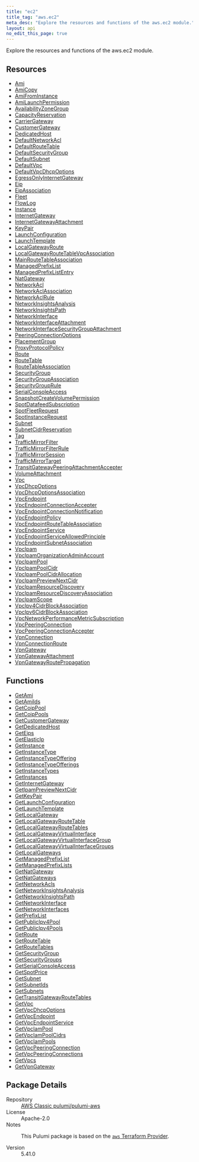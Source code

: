 ```yaml
---
title: "ec2"
title_tag: "aws.ec2"
meta_desc: "Explore the resources and functions of the aws.ec2 module."
layout: api
no_edit_this_page: true
---
```


<!-- WARNING: this file was generated by Pulumi Docs Generator. -->
<!-- Do not edit by hand unless you're certain you know what you are doing! -->

Explore the resources and functions of the aws.ec2 module.

<h2 id="resources">Resources</h2>
<ul class="api">
    <li><a href="ami/" title="Ami"><span class="api-symbol api-symbol--resource"></span>Ami</a></li>
    <li><a href="amicopy/" title="AmiCopy"><span class="api-symbol api-symbol--resource"></span>AmiCopy</a></li>
    <li><a href="amifrominstance/" title="AmiFromInstance"><span class="api-symbol api-symbol--resource"></span>AmiFromInstance</a></li>
    <li><a href="amilaunchpermission/" title="AmiLaunchPermission"><span class="api-symbol api-symbol--resource"></span>AmiLaunchPermission</a></li>
    <li><a href="availabilityzonegroup/" title="AvailabilityZoneGroup"><span class="api-symbol api-symbol--resource"></span>AvailabilityZoneGroup</a></li>
    <li><a href="capacityreservation/" title="CapacityReservation"><span class="api-symbol api-symbol--resource"></span>CapacityReservation</a></li>
    <li><a href="carriergateway/" title="CarrierGateway"><span class="api-symbol api-symbol--resource"></span>CarrierGateway</a></li>
    <li><a href="customergateway/" title="CustomerGateway"><span class="api-symbol api-symbol--resource"></span>CustomerGateway</a></li>
    <li><a href="dedicatedhost/" title="DedicatedHost"><span class="api-symbol api-symbol--resource"></span>DedicatedHost</a></li>
    <li><a href="defaultnetworkacl/" title="DefaultNetworkAcl"><span class="api-symbol api-symbol--resource"></span>DefaultNetworkAcl</a></li>
    <li><a href="defaultroutetable/" title="DefaultRouteTable"><span class="api-symbol api-symbol--resource"></span>DefaultRouteTable</a></li>
    <li><a href="defaultsecuritygroup/" title="DefaultSecurityGroup"><span class="api-symbol api-symbol--resource"></span>DefaultSecurityGroup</a></li>
    <li><a href="defaultsubnet/" title="DefaultSubnet"><span class="api-symbol api-symbol--resource"></span>DefaultSubnet</a></li>
    <li><a href="defaultvpc/" title="DefaultVpc"><span class="api-symbol api-symbol--resource"></span>DefaultVpc</a></li>
    <li><a href="defaultvpcdhcpoptions/" title="DefaultVpcDhcpOptions"><span class="api-symbol api-symbol--resource"></span>DefaultVpcDhcpOptions</a></li>
    <li><a href="egressonlyinternetgateway/" title="EgressOnlyInternetGateway"><span class="api-symbol api-symbol--resource"></span>EgressOnlyInternetGateway</a></li>
    <li><a href="eip/" title="Eip"><span class="api-symbol api-symbol--resource"></span>Eip</a></li>
    <li><a href="eipassociation/" title="EipAssociation"><span class="api-symbol api-symbol--resource"></span>EipAssociation</a></li>
    <li><a href="fleet/" title="Fleet"><span class="api-symbol api-symbol--resource"></span>Fleet</a></li>
    <li><a href="flowlog/" title="FlowLog"><span class="api-symbol api-symbol--resource"></span>FlowLog</a></li>
    <li><a href="instance/" title="Instance"><span class="api-symbol api-symbol--resource"></span>Instance</a></li>
    <li><a href="internetgateway/" title="InternetGateway"><span class="api-symbol api-symbol--resource"></span>InternetGateway</a></li>
    <li><a href="internetgatewayattachment/" title="InternetGatewayAttachment"><span class="api-symbol api-symbol--resource"></span>InternetGatewayAttachment</a></li>
    <li><a href="keypair/" title="KeyPair"><span class="api-symbol api-symbol--resource"></span>KeyPair</a></li>
    <li><a href="launchconfiguration/" title="LaunchConfiguration"><span class="api-symbol api-symbol--resource"></span>LaunchConfiguration</a></li>
    <li><a href="launchtemplate/" title="LaunchTemplate"><span class="api-symbol api-symbol--resource"></span>LaunchTemplate</a></li>
    <li><a href="localgatewayroute/" title="LocalGatewayRoute"><span class="api-symbol api-symbol--resource"></span>LocalGatewayRoute</a></li>
    <li><a href="localgatewayroutetablevpcassociation/" title="LocalGatewayRouteTableVpcAssociation"><span class="api-symbol api-symbol--resource"></span>LocalGatewayRouteTableVpcAssociation</a></li>
    <li><a href="mainroutetableassociation/" title="MainRouteTableAssociation"><span class="api-symbol api-symbol--resource"></span>MainRouteTableAssociation</a></li>
    <li><a href="managedprefixlist/" title="ManagedPrefixList"><span class="api-symbol api-symbol--resource"></span>ManagedPrefixList</a></li>
    <li><a href="managedprefixlistentry/" title="ManagedPrefixListEntry"><span class="api-symbol api-symbol--resource"></span>ManagedPrefixListEntry</a></li>
    <li><a href="natgateway/" title="NatGateway"><span class="api-symbol api-symbol--resource"></span>NatGateway</a></li>
    <li><a href="networkacl/" title="NetworkAcl"><span class="api-symbol api-symbol--resource"></span>NetworkAcl</a></li>
    <li><a href="networkaclassociation/" title="NetworkAclAssociation"><span class="api-symbol api-symbol--resource"></span>NetworkAclAssociation</a></li>
    <li><a href="networkaclrule/" title="NetworkAclRule"><span class="api-symbol api-symbol--resource"></span>NetworkAclRule</a></li>
    <li><a href="networkinsightsanalysis/" title="NetworkInsightsAnalysis"><span class="api-symbol api-symbol--resource"></span>NetworkInsightsAnalysis</a></li>
    <li><a href="networkinsightspath/" title="NetworkInsightsPath"><span class="api-symbol api-symbol--resource"></span>NetworkInsightsPath</a></li>
    <li><a href="networkinterface/" title="NetworkInterface"><span class="api-symbol api-symbol--resource"></span>NetworkInterface</a></li>
    <li><a href="networkinterfaceattachment/" title="NetworkInterfaceAttachment"><span class="api-symbol api-symbol--resource"></span>NetworkInterfaceAttachment</a></li>
    <li><a href="networkinterfacesecuritygroupattachment/" title="NetworkInterfaceSecurityGroupAttachment"><span class="api-symbol api-symbol--resource"></span>NetworkInterfaceSecurityGroupAttachment</a></li>
    <li><a href="peeringconnectionoptions/" title="PeeringConnectionOptions"><span class="api-symbol api-symbol--resource"></span>PeeringConnectionOptions</a></li>
    <li><a href="placementgroup/" title="PlacementGroup"><span class="api-symbol api-symbol--resource"></span>PlacementGroup</a></li>
    <li><a href="proxyprotocolpolicy/" title="ProxyProtocolPolicy"><span class="api-symbol api-symbol--resource"></span>ProxyProtocolPolicy</a></li>
    <li><a href="route/" title="Route"><span class="api-symbol api-symbol--resource"></span>Route</a></li>
    <li><a href="routetable/" title="RouteTable"><span class="api-symbol api-symbol--resource"></span>RouteTable</a></li>
    <li><a href="routetableassociation/" title="RouteTableAssociation"><span class="api-symbol api-symbol--resource"></span>RouteTableAssociation</a></li>
    <li><a href="securitygroup/" title="SecurityGroup"><span class="api-symbol api-symbol--resource"></span>SecurityGroup</a></li>
    <li><a href="securitygroupassociation/" title="SecurityGroupAssociation"><span class="api-symbol api-symbol--resource"></span>SecurityGroupAssociation</a></li>
    <li><a href="securitygrouprule/" title="SecurityGroupRule"><span class="api-symbol api-symbol--resource"></span>SecurityGroupRule</a></li>
    <li><a href="serialconsoleaccess/" title="SerialConsoleAccess"><span class="api-symbol api-symbol--resource"></span>SerialConsoleAccess</a></li>
    <li><a href="snapshotcreatevolumepermission/" title="SnapshotCreateVolumePermission"><span class="api-symbol api-symbol--resource"></span>SnapshotCreateVolumePermission</a></li>
    <li><a href="spotdatafeedsubscription/" title="SpotDatafeedSubscription"><span class="api-symbol api-symbol--resource"></span>SpotDatafeedSubscription</a></li>
    <li><a href="spotfleetrequest/" title="SpotFleetRequest"><span class="api-symbol api-symbol--resource"></span>SpotFleetRequest</a></li>
    <li><a href="spotinstancerequest/" title="SpotInstanceRequest"><span class="api-symbol api-symbol--resource"></span>SpotInstanceRequest</a></li>
    <li><a href="subnet/" title="Subnet"><span class="api-symbol api-symbol--resource"></span>Subnet</a></li>
    <li><a href="subnetcidrreservation/" title="SubnetCidrReservation"><span class="api-symbol api-symbol--resource"></span>SubnetCidrReservation</a></li>
    <li><a href="tag/" title="Tag"><span class="api-symbol api-symbol--resource"></span>Tag</a></li>
    <li><a href="trafficmirrorfilter/" title="TrafficMirrorFilter"><span class="api-symbol api-symbol--resource"></span>TrafficMirrorFilter</a></li>
    <li><a href="trafficmirrorfilterrule/" title="TrafficMirrorFilterRule"><span class="api-symbol api-symbol--resource"></span>TrafficMirrorFilterRule</a></li>
    <li><a href="trafficmirrorsession/" title="TrafficMirrorSession"><span class="api-symbol api-symbol--resource"></span>TrafficMirrorSession</a></li>
    <li><a href="trafficmirrortarget/" title="TrafficMirrorTarget"><span class="api-symbol api-symbol--resource"></span>TrafficMirrorTarget</a></li>
    <li><a href="transitgatewaypeeringattachmentaccepter/" title="TransitGatewayPeeringAttachmentAccepter"><span class="api-symbol api-symbol--resource"></span>TransitGatewayPeeringAttachmentAccepter</a></li>
    <li><a href="volumeattachment/" title="VolumeAttachment"><span class="api-symbol api-symbol--resource"></span>VolumeAttachment</a></li>
    <li><a href="vpc/" title="Vpc"><span class="api-symbol api-symbol--resource"></span>Vpc</a></li>
    <li><a href="vpcdhcpoptions/" title="VpcDhcpOptions"><span class="api-symbol api-symbol--resource"></span>VpcDhcpOptions</a></li>
    <li><a href="vpcdhcpoptionsassociation/" title="VpcDhcpOptionsAssociation"><span class="api-symbol api-symbol--resource"></span>VpcDhcpOptionsAssociation</a></li>
    <li><a href="vpcendpoint/" title="VpcEndpoint"><span class="api-symbol api-symbol--resource"></span>VpcEndpoint</a></li>
    <li><a href="vpcendpointconnectionaccepter/" title="VpcEndpointConnectionAccepter"><span class="api-symbol api-symbol--resource"></span>VpcEndpointConnectionAccepter</a></li>
    <li><a href="vpcendpointconnectionnotification/" title="VpcEndpointConnectionNotification"><span class="api-symbol api-symbol--resource"></span>VpcEndpointConnectionNotification</a></li>
    <li><a href="vpcendpointpolicy/" title="VpcEndpointPolicy"><span class="api-symbol api-symbol--resource"></span>VpcEndpointPolicy</a></li>
    <li><a href="vpcendpointroutetableassociation/" title="VpcEndpointRouteTableAssociation"><span class="api-symbol api-symbol--resource"></span>VpcEndpointRouteTableAssociation</a></li>
    <li><a href="vpcendpointservice/" title="VpcEndpointService"><span class="api-symbol api-symbol--resource"></span>VpcEndpointService</a></li>
    <li><a href="vpcendpointserviceallowedprinciple/" title="VpcEndpointServiceAllowedPrinciple"><span class="api-symbol api-symbol--resource"></span>VpcEndpointServiceAllowedPrinciple</a></li>
    <li><a href="vpcendpointsubnetassociation/" title="VpcEndpointSubnetAssociation"><span class="api-symbol api-symbol--resource"></span>VpcEndpointSubnetAssociation</a></li>
    <li><a href="vpcipam/" title="VpcIpam"><span class="api-symbol api-symbol--resource"></span>VpcIpam</a></li>
    <li><a href="vpcipamorganizationadminaccount/" title="VpcIpamOrganizationAdminAccount"><span class="api-symbol api-symbol--resource"></span>VpcIpamOrganizationAdminAccount</a></li>
    <li><a href="vpcipampool/" title="VpcIpamPool"><span class="api-symbol api-symbol--resource"></span>VpcIpamPool</a></li>
    <li><a href="vpcipampoolcidr/" title="VpcIpamPoolCidr"><span class="api-symbol api-symbol--resource"></span>VpcIpamPoolCidr</a></li>
    <li><a href="vpcipampoolcidrallocation/" title="VpcIpamPoolCidrAllocation"><span class="api-symbol api-symbol--resource"></span>VpcIpamPoolCidrAllocation</a></li>
    <li><a href="vpcipampreviewnextcidr/" title="VpcIpamPreviewNextCidr"><span class="api-symbol api-symbol--resource"></span>VpcIpamPreviewNextCidr</a></li>
    <li><a href="vpcipamresourcediscovery/" title="VpcIpamResourceDiscovery"><span class="api-symbol api-symbol--resource"></span>VpcIpamResourceDiscovery</a></li>
    <li><a href="vpcipamresourcediscoveryassociation/" title="VpcIpamResourceDiscoveryAssociation"><span class="api-symbol api-symbol--resource"></span>VpcIpamResourceDiscoveryAssociation</a></li>
    <li><a href="vpcipamscope/" title="VpcIpamScope"><span class="api-symbol api-symbol--resource"></span>VpcIpamScope</a></li>
    <li><a href="vpcipv4cidrblockassociation/" title="VpcIpv4CidrBlockAssociation"><span class="api-symbol api-symbol--resource"></span>VpcIpv4CidrBlockAssociation</a></li>
    <li><a href="vpcipv6cidrblockassociation/" title="VpcIpv6CidrBlockAssociation"><span class="api-symbol api-symbol--resource"></span>VpcIpv6CidrBlockAssociation</a></li>
    <li><a href="vpcnetworkperformancemetricsubscription/" title="VpcNetworkPerformanceMetricSubscription"><span class="api-symbol api-symbol--resource"></span>VpcNetworkPerformanceMetricSubscription</a></li>
    <li><a href="vpcpeeringconnection/" title="VpcPeeringConnection"><span class="api-symbol api-symbol--resource"></span>VpcPeeringConnection</a></li>
    <li><a href="vpcpeeringconnectionaccepter/" title="VpcPeeringConnectionAccepter"><span class="api-symbol api-symbol--resource"></span>VpcPeeringConnectionAccepter</a></li>
    <li><a href="vpnconnection/" title="VpnConnection"><span class="api-symbol api-symbol--resource"></span>VpnConnection</a></li>
    <li><a href="vpnconnectionroute/" title="VpnConnectionRoute"><span class="api-symbol api-symbol--resource"></span>VpnConnectionRoute</a></li>
    <li><a href="vpngateway/" title="VpnGateway"><span class="api-symbol api-symbol--resource"></span>VpnGateway</a></li>
    <li><a href="vpngatewayattachment/" title="VpnGatewayAttachment"><span class="api-symbol api-symbol--resource"></span>VpnGatewayAttachment</a></li>
    <li><a href="vpngatewayroutepropagation/" title="VpnGatewayRoutePropagation"><span class="api-symbol api-symbol--resource"></span>VpnGatewayRoutePropagation</a></li>
</ul>

<h2 id="functions">Functions</h2>
<ul class="api">
    <li><a href="getami/" title="GetAmi"><span class="api-symbol api-symbol--function"></span>GetAmi</a></li>
    <li><a href="getamiids/" title="GetAmiIds"><span class="api-symbol api-symbol--function"></span>GetAmiIds</a></li>
    <li><a href="getcoippool/" title="GetCoipPool"><span class="api-symbol api-symbol--function"></span>GetCoipPool</a></li>
    <li><a href="getcoippools/" title="GetCoipPools"><span class="api-symbol api-symbol--function"></span>GetCoipPools</a></li>
    <li><a href="getcustomergateway/" title="GetCustomerGateway"><span class="api-symbol api-symbol--function"></span>GetCustomerGateway</a></li>
    <li><a href="getdedicatedhost/" title="GetDedicatedHost"><span class="api-symbol api-symbol--function"></span>GetDedicatedHost</a></li>
    <li><a href="geteips/" title="GetEips"><span class="api-symbol api-symbol--function"></span>GetEips</a></li>
    <li><a href="getelasticip/" title="GetElasticIp"><span class="api-symbol api-symbol--function"></span>GetElasticIp</a></li>
    <li><a href="getinstance/" title="GetInstance"><span class="api-symbol api-symbol--function"></span>GetInstance</a></li>
    <li><a href="getinstancetype/" title="GetInstanceType"><span class="api-symbol api-symbol--function"></span>GetInstanceType</a></li>
    <li><a href="getinstancetypeoffering/" title="GetInstanceTypeOffering"><span class="api-symbol api-symbol--function"></span>GetInstanceTypeOffering</a></li>
    <li><a href="getinstancetypeofferings/" title="GetInstanceTypeOfferings"><span class="api-symbol api-symbol--function"></span>GetInstanceTypeOfferings</a></li>
    <li><a href="getinstancetypes/" title="GetInstanceTypes"><span class="api-symbol api-symbol--function"></span>GetInstanceTypes</a></li>
    <li><a href="getinstances/" title="GetInstances"><span class="api-symbol api-symbol--function"></span>GetInstances</a></li>
    <li><a href="getinternetgateway/" title="GetInternetGateway"><span class="api-symbol api-symbol--function"></span>GetInternetGateway</a></li>
    <li><a href="getipampreviewnextcidr/" title="GetIpamPreviewNextCidr"><span class="api-symbol api-symbol--function"></span>GetIpamPreviewNextCidr</a></li>
    <li><a href="getkeypair/" title="GetKeyPair"><span class="api-symbol api-symbol--function"></span>GetKeyPair</a></li>
    <li><a href="getlaunchconfiguration/" title="GetLaunchConfiguration"><span class="api-symbol api-symbol--function"></span>GetLaunchConfiguration</a></li>
    <li><a href="getlaunchtemplate/" title="GetLaunchTemplate"><span class="api-symbol api-symbol--function"></span>GetLaunchTemplate</a></li>
    <li><a href="getlocalgateway/" title="GetLocalGateway"><span class="api-symbol api-symbol--function"></span>GetLocalGateway</a></li>
    <li><a href="getlocalgatewayroutetable/" title="GetLocalGatewayRouteTable"><span class="api-symbol api-symbol--function"></span>GetLocalGatewayRouteTable</a></li>
    <li><a href="getlocalgatewayroutetables/" title="GetLocalGatewayRouteTables"><span class="api-symbol api-symbol--function"></span>GetLocalGatewayRouteTables</a></li>
    <li><a href="getlocalgatewayvirtualinterface/" title="GetLocalGatewayVirtualInterface"><span class="api-symbol api-symbol--function"></span>GetLocalGatewayVirtualInterface</a></li>
    <li><a href="getlocalgatewayvirtualinterfacegroup/" title="GetLocalGatewayVirtualInterfaceGroup"><span class="api-symbol api-symbol--function"></span>GetLocalGatewayVirtualInterfaceGroup</a></li>
    <li><a href="getlocalgatewayvirtualinterfacegroups/" title="GetLocalGatewayVirtualInterfaceGroups"><span class="api-symbol api-symbol--function"></span>GetLocalGatewayVirtualInterfaceGroups</a></li>
    <li><a href="getlocalgateways/" title="GetLocalGateways"><span class="api-symbol api-symbol--function"></span>GetLocalGateways</a></li>
    <li><a href="getmanagedprefixlist/" title="GetManagedPrefixList"><span class="api-symbol api-symbol--function"></span>GetManagedPrefixList</a></li>
    <li><a href="getmanagedprefixlists/" title="GetManagedPrefixLists"><span class="api-symbol api-symbol--function"></span>GetManagedPrefixLists</a></li>
    <li><a href="getnatgateway/" title="GetNatGateway"><span class="api-symbol api-symbol--function"></span>GetNatGateway</a></li>
    <li><a href="getnatgateways/" title="GetNatGateways"><span class="api-symbol api-symbol--function"></span>GetNatGateways</a></li>
    <li><a href="getnetworkacls/" title="GetNetworkAcls"><span class="api-symbol api-symbol--function"></span>GetNetworkAcls</a></li>
    <li><a href="getnetworkinsightsanalysis/" title="GetNetworkInsightsAnalysis"><span class="api-symbol api-symbol--function"></span>GetNetworkInsightsAnalysis</a></li>
    <li><a href="getnetworkinsightspath/" title="GetNetworkInsightsPath"><span class="api-symbol api-symbol--function"></span>GetNetworkInsightsPath</a></li>
    <li><a href="getnetworkinterface/" title="GetNetworkInterface"><span class="api-symbol api-symbol--function"></span>GetNetworkInterface</a></li>
    <li><a href="getnetworkinterfaces/" title="GetNetworkInterfaces"><span class="api-symbol api-symbol--function"></span>GetNetworkInterfaces</a></li>
    <li><a href="getprefixlist/" title="GetPrefixList"><span class="api-symbol api-symbol--function"></span>GetPrefixList</a></li>
    <li><a href="getpublicipv4pool/" title="GetPublicIpv4Pool"><span class="api-symbol api-symbol--function"></span>GetPublicIpv4Pool</a></li>
    <li><a href="getpublicipv4pools/" title="GetPublicIpv4Pools"><span class="api-symbol api-symbol--function"></span>GetPublicIpv4Pools</a></li>
    <li><a href="getroute/" title="GetRoute"><span class="api-symbol api-symbol--function"></span>GetRoute</a></li>
    <li><a href="getroutetable/" title="GetRouteTable"><span class="api-symbol api-symbol--function"></span>GetRouteTable</a></li>
    <li><a href="getroutetables/" title="GetRouteTables"><span class="api-symbol api-symbol--function"></span>GetRouteTables</a></li>
    <li><a href="getsecuritygroup/" title="GetSecurityGroup"><span class="api-symbol api-symbol--function"></span>GetSecurityGroup</a></li>
    <li><a href="getsecuritygroups/" title="GetSecurityGroups"><span class="api-symbol api-symbol--function"></span>GetSecurityGroups</a></li>
    <li><a href="getserialconsoleaccess/" title="GetSerialConsoleAccess"><span class="api-symbol api-symbol--function"></span>GetSerialConsoleAccess</a></li>
    <li><a href="getspotprice/" title="GetSpotPrice"><span class="api-symbol api-symbol--function"></span>GetSpotPrice</a></li>
    <li><a href="getsubnet/" title="GetSubnet"><span class="api-symbol api-symbol--function"></span>GetSubnet</a></li>
    <li><a href="getsubnetids/" title="GetSubnetIds"><span class="api-symbol api-symbol--function"></span>GetSubnetIds</a></li>
    <li><a href="getsubnets/" title="GetSubnets"><span class="api-symbol api-symbol--function"></span>GetSubnets</a></li>
    <li><a href="gettransitgatewayroutetables/" title="GetTransitGatewayRouteTables"><span class="api-symbol api-symbol--function"></span>GetTransitGatewayRouteTables</a></li>
    <li><a href="getvpc/" title="GetVpc"><span class="api-symbol api-symbol--function"></span>GetVpc</a></li>
    <li><a href="getvpcdhcpoptions/" title="GetVpcDhcpOptions"><span class="api-symbol api-symbol--function"></span>GetVpcDhcpOptions</a></li>
    <li><a href="getvpcendpoint/" title="GetVpcEndpoint"><span class="api-symbol api-symbol--function"></span>GetVpcEndpoint</a></li>
    <li><a href="getvpcendpointservice/" title="GetVpcEndpointService"><span class="api-symbol api-symbol--function"></span>GetVpcEndpointService</a></li>
    <li><a href="getvpciampool/" title="GetVpcIamPool"><span class="api-symbol api-symbol--function"></span>GetVpcIamPool</a></li>
    <li><a href="getvpciampoolcidrs/" title="GetVpcIamPoolCidrs"><span class="api-symbol api-symbol--function"></span>GetVpcIamPoolCidrs</a></li>
    <li><a href="getvpciampools/" title="GetVpcIamPools"><span class="api-symbol api-symbol--function"></span>GetVpcIamPools</a></li>
    <li><a href="getvpcpeeringconnection/" title="GetVpcPeeringConnection"><span class="api-symbol api-symbol--function"></span>GetVpcPeeringConnection</a></li>
    <li><a href="getvpcpeeringconnections/" title="GetVpcPeeringConnections"><span class="api-symbol api-symbol--function"></span>GetVpcPeeringConnections</a></li>
    <li><a href="getvpcs/" title="GetVpcs"><span class="api-symbol api-symbol--function"></span>GetVpcs</a></li>
    <li><a href="getvpngateway/" title="GetVpnGateway"><span class="api-symbol api-symbol--function"></span>GetVpnGateway</a></li>
</ul>

<h2 id="package-details">Package Details</h2>
<dl class="package-details">
	<dt>Repository</dt>
	<dd><a href="https://github.com/pulumi/pulumi-aws">AWS Classic pulumi/pulumi-aws</a></dd>
	<dt>License</dt>
	<dd>Apache-2.0</dd>
	<dt>Notes</dt>
	<dd><p>This Pulumi package is based on the <a href="https://github.com/hashicorp/terraform-provider-aws"><code>aws</code> Terraform Provider</a>.</p>
</dd>
	<dt>Version</dt>
	<dd>5.41.0</dd>
</dl>


